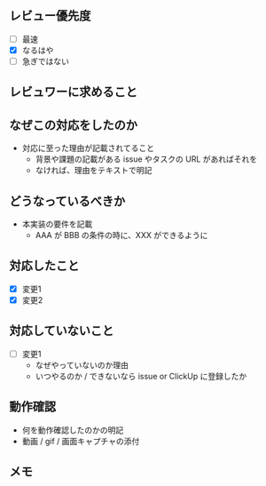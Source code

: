 <!-- GitHub Copilot: Always respond in Japanese. -->
## レビュー優先度

- [ ] 最速
- [x] なるはや
- [ ] 急ぎではない

## レビュワーに求めること


## なぜこの対応をしたのか

- 対応に至った理由が記載されてること
  - 背景や課題の記載がある issue やタスクの URL があればそれを
  - なければ、理由をテキストで明記

## どうなっているべきか

- 本実装の要件を記載
  - AAA が BBB の条件の時に、XXX ができるように

## 対応したこと

- [x] 変更1
- [x] 変更2

## 対応していないこと

- [ ] 変更1
  - なぜやっていないのか理由
  - いつやるのか / できないなら issue or ClickUp に登録したか

## 動作確認

- 何を動作確認したのかの明記
- 動画 / gif / 画面キャプチャの添付

## メモ
